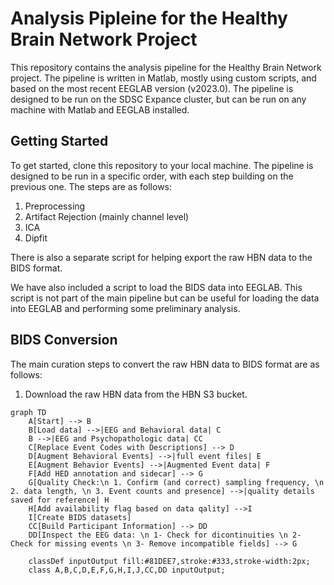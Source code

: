 # Analysis Pipleine for the Healthy Brain Network Project
This repository contains the analysis pipeline for the Healthy Brain Network project. The pipeline is written in Matlab, mostly using custom scripts, and based on the most recent EEGLAB version (v2023.0). The pipeline is designed to be run on the SDSC Expance cluster, but can be run on any machine with Matlab and EEGLAB installed.

## Getting Started
To get started, clone this repository to your local machine. The pipeline is designed to be run in a specific order, with each step building on the previous one. The steps are as follows:
1. Preprocessing
2. Artifact Rejection (mainly channel level)
3. ICA
4. Dipfit

There is also a separate script for helping export the raw HBN data to the BIDS format.

We have also included a script to load the BIDS data into EEGLAB. This script is not part of the main pipeline but can be useful for loading the data into EEGLAB and performing some preliminary analysis.

## BIDS Conversion

The main curation steps to convert the raw HBN data to BIDS format are as follows:
1. Download the raw HBN data from the HBN S3 bucket.

```mermaid
graph TD
    A[Start] --> B
    B[Load data] -->|EEG and Behavioral data| C
    B -->|EEG and Psychopathologic data| CC
    C[Replace Event Codes with Descriptions] --> D
    D[Augment Behavioral Events] -->|full event files| E
    E[Augment Behavior Events] -->|Augmented Event data| F
    F[Add HED annotation and sidecar] --> G
    G[Quality Check:\n 1. Confirm (and correct) sampling frequency, \n 2. data length, \n 3. Event counts and presence] -->|quality details saved for reference| H
    H[Add availability flag based on data qality] -->I
    I[Create BIDS datasets]
    CC[Build Participant Information] --> DD
    DD[Inspect the EEG data: \n 1- Check for dicontinuities \n 2- Check for missing events \n 3- Remove incompatible fields] --> G

    classDef inputOutput fill:#81DEE7,stroke:#333,stroke-width:2px;
    class A,B,C,D,E,F,G,H,I,J,CC,DD inputOutput;
    
```
